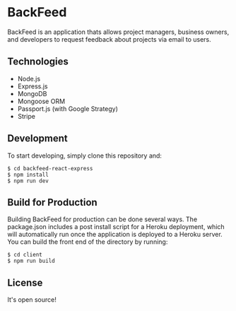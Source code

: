 # BackFeed

BackFeed is an application thats allows project managers, business owners, and developers to request feedback about projects via email to users. 


## Technologies

* Node.js
* Express.js
* MongoDB
* Mongoose ORM
* Passport.js (with Google Strategy)
* Stripe

## Development
To start developing, simply clone this repository and:

```
$ cd backfeed-react-express
$ npm install
$ npm run dev
```


## Build for Production
Building BackFeed for production can be done several ways. The package.json includes a post install script for a Heroku deployment, which will automatically run once the application is deployed to a Heroku server. You can build the front end of the directory by running:

```
$ cd client
$ npm run build
```

## License
It's open source!
